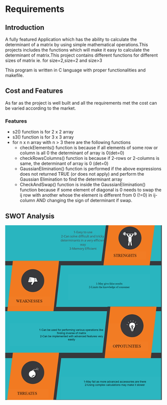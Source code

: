 #                                                                       Requirements #

## Introduction ##

A fully featured Application which has the ability to calculate the determinant of a matrix by using simple mathematical operations.This projects includes the functions which will make it easy to calculate the determinant of matrix.This project contains different functions for different sizes of matrix ie. for size=2,size=2 and size>3

This program is written in C language with proper functionalities and makefile.

## Cost and Features   ##

As far as the project is well built and all the requirements met the cost can be varied according to the market.

### Features  ###
* s2() function is for 2 x 2 array
* s3() function is for 3 x 3 array
* for n x n array with n > 3 there are the following functions
    * checkElements() function is because if all elements of some row or column is all 0 the determinant of array is 0(det=0)
    * checkRowsColumns() function is because if 2-rows or 2-columns is same, the determinant of array is 0 (det=0)
    * GaussianElimination() function is performed if the above expressions does not returned TRUE (or does not apply) and perform the Gaussian Elimination to find the determinant array
    * CheckAndSwap() function is inside the GaussianElimination() function because if some element of diagonal is 0 needs to swap the ij row with another whose the element is different from 0 (!=0) in ij-column AND changing the sign of determinant if swap.


## SWOT Analysis
![SWOT Sample](https://github.com/nileshmathur/L-T_MiniProject/blob/main/Requirements/SWOT-Analysis.PNG)





